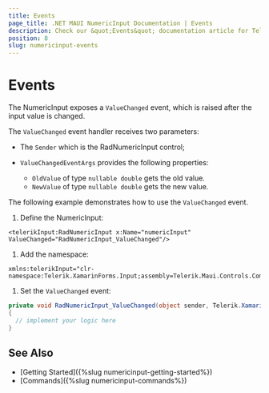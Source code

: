 ```yaml
---
title: Events
page_title: .NET MAUI NumericInput Documentation | Events
description: Check our &quot;Events&quot; documentation article for Telerik NumericInput for .NET MAUI
position: 8
slug: numericinput-events
---
```


# Events

The NumericInput exposes a `ValueChanged` event, which is raised after the input value is changed.

The `ValueChanged` event handler receives two parameters:

* The `Sender` which is the RadNumericInput control;
* `ValueChangedEventArgs` provides the following properties:

	* `OldValue` of type `nullable double` gets the old value.
	* `NewValue` of type `nullable double` gets the new value.

The following example demonstrates how to use the `ValueChanged` event.

1. Define the NumericInput:

 ```XAML
<telerikInput:RadNumericInput x:Name="numericInput" ValueChanged="RadNumericInput_ValueChanged"/>
 ```

1. Add the namespace:

 ```XAML
xmlns:telerikInput="clr-namespace:Telerik.XamarinForms.Input;assembly=Telerik.Maui.Controls.Compatibility"
 ```

1. Set the `ValueChanged` event:

 ```C#
private void RadNumericInput_ValueChanged(object sender, Telerik.XamarinForms.Input.NumericInput.ValueChangedEventArgs e)
{
   // implement your logic here
}
 ```

## See Also

- [Getting Started]({%slug numericinput-getting-started%})
- [Commands]({%slug numericinput-commands%})
